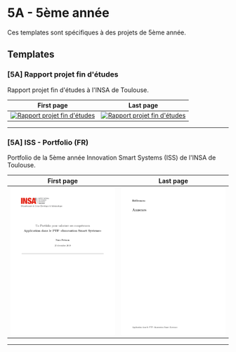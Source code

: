 # 5A - 5ème année

Ces templates sont spécifiques à des projets de 5ème année.

## Templates

### [5A] Rapport projet fin d'études

Rapport projet fin d'études à l'INSA de Toulouse.

| First page | Last page |
|-|-|
| [![Rapport projet fin d'études](./[5A]&#32;Rapport&#32;projet&#32;fin&#32;d'études/thumbnails/first_page.png)](./[-A]&#32;Rapport&#32;projet&#32;fin&#32;d'études/) | [![Rapport projet fin d'études](./[5A]&#32;Rapport&#32;projet&#32;fin&#32;d'études/thumbnails/last_page.png)](./[5A]&#32;Rapport&#32;projet&#32;fin&#32;d'études/) |

---

### [5A] ISS - Portfolio (FR)

Portfolio de la 5ème année Innovation Smart Systems (ISS) de l'INSA de Toulouse.



| First page | Last page |
|-|-|
| [![ISS - Portfolio (FR)](./[5A]&#32;ISS&#32;-&#32;Portfolio&#32;(FR)/thumbnails/first_page.png)](./[5A]&#32;ISS&#32;-&#32;Portfolio&#32;(FR)/) | [![ISS - Portfolio (FR)](./[5A]&#32;ISS&#32;-&#32;Portfolio&#32;(FR)/thumbnails/last_page.png)](./[5A]&#32;ISS&#32;-&#32;Portfolio&#32;(FR)/) |

---
